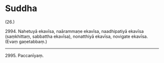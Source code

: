 

# Suddha






(26.)

2994\. Nahetuyā ekavīsa, naārammaṇe ekavīsa, naadhipatiyā ekavīsa (saṃkhittaṃ, sabbattha ekavīsa), nonatthiyā ekavīsa, novigate ekavīsa. (Evaṃ gaṇetabbaṃ.)

---

2995\. Paccanīyaṃ.





